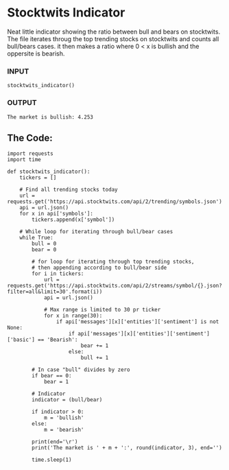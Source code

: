 # Stocktwits Indicator
Neat little indicator showing the ratio between bull and bears on stocktwits.
The file iterates throug the top trending stocks on stocktwits and counts all bull/bears cases.
it then makes a ratio where 0 < x is bullish and the oppersite is bearish.

### INPUT
```
stocktwits_indicator()
```
### OUTPUT
```
The market is bullish: 4.253
```

## The Code:
```
import requests
import time

def stocktwits_indicator():
    tickers = []

    # Find all trending stocks today
    url = requests.get('https://api.stocktwits.com/api/2/trending/symbols.json')
    api = url.json()
    for x in api['symbols']:
        tickers.append(x['symbol'])

    # While loop for iterating through bull/bear cases
    while True:
        bull = 0
        bear = 0

        # for loop for iterating through top trending stocks,
        # then appending according to bull/bear side
        for i in tickers:
            url = requests.get('https://api.stocktwits.com/api/2/streams/symbol/{}.json?filter=all&limit=30'.format(i))
            api = url.json()

            # Max range is limited to 30 pr ticker
            for x in range(30):
                if api['messages'][x]['entities']['sentiment'] is not None:
                    if api['messages'][x]['entities']['sentiment']['basic'] == 'Bearish':
                        bear += 1
                    else:
                        bull += 1

        # In case "bull" divides by zero
        if bear == 0:
            bear = 1

        # Indicator
        indicator = (bull/bear)

        if indicator > 0:
            m = 'bullish'
        else:
            m = 'bearish'

        print(end='\r')
        print('The market is ' + m + ':', round(indicator, 3), end='')

        time.sleep(1)
```
